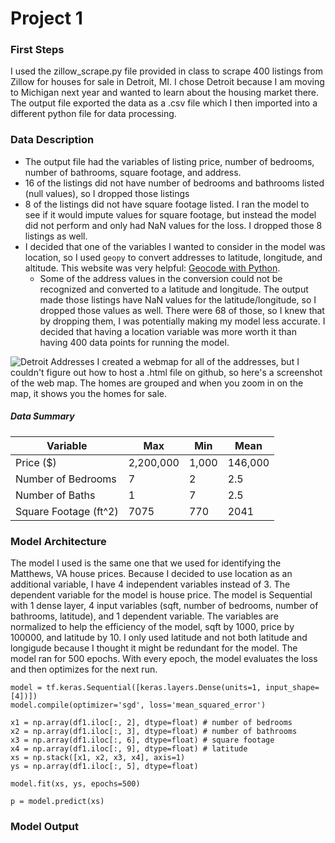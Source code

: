 # Project 1

### First Steps
I used the zillow_scrape.py file provided in class to scrape 400 listings from Zillow for houses for sale in Detroit, MI. I chose Detroit because 
I am moving to Michigan next year and wanted to learn about the housing market there. The output file exported the data as a .csv file which I then imported into
a different python file for data processing.

### Data Description
* The output file had the variables of listing price, number of bedrooms, number of bathrooms, square footage, and address. 
* 16 of the listings did not have number of bedrooms and bathrooms listed (null values), so I dropped those listings
* 8 of the listings did not have square footage listed. I ran the model to see if it would impute values for square footage, but instead the model did not perform
and only had NaN values for the loss. I dropped those 8 listings as well.
* I decided that one of the variables I wanted to consider in the model was location, so I used `geopy` to convert addresses to latitude, longitude, and altitude. This website was very helpful: [Geocode with Python](https://towardsdatascience.com/geocode-with-python-161ec1e62b89).
  *  Some of the address values in the conversion could not be recognized and converted to a latitude and longitude. The output made those listings have NaN values 
  for the latitude/longitude, so I dropped those values as well. There were 68 of those, so I knew that by dropping them, I was potentially making my model less accurate.
  I decided that having a location variable was more worth it than having 400 data points for running the model. 
  
![Detroit Addresses](https://sglott.github.io/Data310_workbook/detroithomes.png)
I created a webmap for all of the addresses, but I couldn't figure out how to host a .html file on github, so here's a screenshot of the web map. The homes are grouped
and when you zoom in on the map, it shows you the homes for sale. 

##### Data Summary

| Variable | Max | Min | Mean |
| --- | --- | --- | --- |
| Price ($) | 2,200,000 | 1,000 | 146,000 |
| Number of Bedrooms | 7 | 2 | 2.5 |
| Number of Baths | 1 | 7 | 2.5 |
| Square Footage (ft^2) | 7075 | 770 | 2041 |

### Model Architecture
The model I used is the same one that we used for identifying the Matthews, VA house prices. Because I decided to use location as an additional variable, I have 4
independent variables instead of 3. The dependent variable for the model is house price. The model is Sequential with 1 dense layer, 4 input variables (sqft, number of bedrooms, number of bathrooms, latitude), and 1 dependent variable. 
The variables are normalized to help the efficiency of the model, sqft by 1000, price by 100000, and latitude by 10. I only used latitude and not both latitude and longigude
because I thought it might be redundant for the model. The model ran for 500 epochs. With every epoch, the model evaluates the loss and then optimizes for the next run.

    model = tf.keras.Sequential([keras.layers.Dense(units=1, input_shape=[4])])
    model.compile(optimizer='sgd', loss='mean_squared_error')

    x1 = np.array(df1.iloc[:, 2], dtype=float) # number of bedrooms
    x2 = np.array(df1.iloc[:, 3], dtype=float) # number of bathrooms
    x3 = np.array(df1.iloc[:, 6], dtype=float) # square footage
    x4 = np.array(df1.iloc[:, 9], dtype=float) # latitude
    xs = np.stack([x1, x2, x3, x4], axis=1)
    ys = np.array(df1.iloc[:, 5], dtype=float)

    model.fit(xs, ys, epochs=500)

    p = model.predict(xs)

### Model Output

